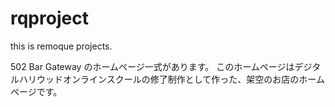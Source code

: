 # rqproject
this is remoque projects.

502 Bar Gateway のホームページ一式があります。
このホームページはデジタルハリウッドオンラインスクールの修了制作として作った、架空のお店のホームページです。
